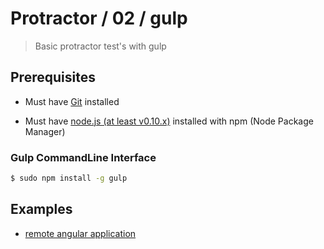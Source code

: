 # Protractor / 02 / gulp

> Basic protractor test's with gulp


## Prerequisites

* Must have [Git](http://git-scm.com/) installed

* Must have [node.js (at least v0.10.x)](http://nodejs.org/) installed with npm (Node Package Manager)

### Gulp CommandLine Interface

```bash
$ sudo npm install -g gulp
```

## Examples

* [remote angular application](01-remote-angular-app)

<!-- * [local angular application](02-local-angular-app) -->

